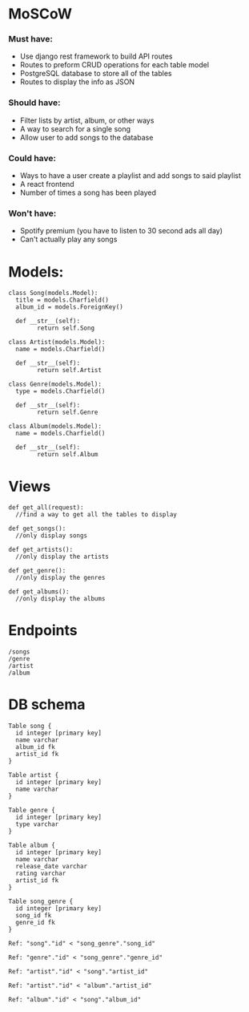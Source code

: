 # MoSCoW

### Must have:
  * Use django rest framework to build API routes
  * Routes to preform CRUD operations for each table model
  * PostgreSQL database to store all of the tables
  * Routes to display the info as JSON

### Should have:
  * Filter lists by artist, album, or other ways
  * A way to search for a single song
  * Allow user to add songs to the database

### Could have:
  * Ways to have a user create a playlist and add songs to said playlist
  * A react frontend
  * Number of times a song has been played

### Won't have:
  * Spotify premium (you have to listen to 30 second ads all day)
  * Can't actually play any songs

# Models:
```
class Song(models.Model):
  title = models.Charfield()
  album_id = models.ForeignKey()

  def __str__(self):
        return self.Song

class Artist(models.Model):
  name = models.Charfield()

  def __str__(self):
        return self.Artist

class Genre(models.Model):
  type = models.Charfield()

  def __str__(self):
        return self.Genre

class Album(models.Model):
  name = models.Charfield()

  def __str__(self):
        return self.Album
```

# Views
```
def get_all(request):
  //find a way to get all the tables to display

def get_songs():
  //only display songs

def get_artists():
  //only display the artists

def get_genre():
  //only display the genres

def get_albums():
  //only display the albums
```

# Endpoints
```
/songs
/genre
/artist
/album
```

# DB schema
```
Table song {
  id integer [primary key]
  name varchar
  album_id fk
  artist_id fk
}

Table artist {
  id integer [primary key]
  name varchar
}

Table genre {
  id integer [primary key]
  type varchar
}

Table album {
  id integer [primary key]
  name varchar
  release_date varchar
  rating varchar
  artist_id fk
}

Table song_genre {
  id integer [primary key]
  song_id fk
  genre_id fk
}

Ref: "song"."id" < "song_genre"."song_id"

Ref: "genre"."id" < "song_genre"."genre_id"

Ref: "artist"."id" < "song"."artist_id"

Ref: "artist"."id" < "album"."artist_id"

Ref: "album"."id" < "song"."album_id"
```